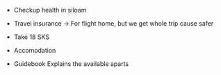 - Checkup health in siloam
- Travel insurance -> For flight home, but we get whole trip cause safer
- Take 18 SKS

- Accomodation
- Guidebook Explains the available aparts
